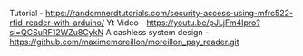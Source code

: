 Tutorial - https://randomnerdtutorials.com/security-access-using-mfrc522-rfid-reader-with-arduino/
Yt Video - https://youtu.be/pJLjFm4Ipro?si=QCSuRF12WZu8CykN
A cashless system design - https://github.com/maximemoreillon/moreillon_pay_reader.git
